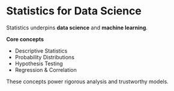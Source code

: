 # Statistics for Data Science

Statistics underpins **data science** and **machine learning**.

**Core concepts**
- Descriptive Statistics
- Probability Distributions
- Hypothesis Testing
- Regression & Correlation

These concepts power rigorous analysis and trustworthy models.
